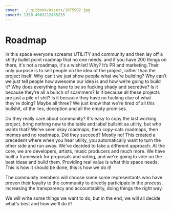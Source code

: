 ```yaml
---
cover: ../.gitbook/assets/1075902.jpg
coverY: 1350.4663212435235
---
```


# Roadmap

In this space everyone screams UTILITY and community and then lay off a shitty bullet point roadmap that no one needs. and if you have 200 things on there, it's not a roadmap, it's a wishlist! Why? It’s PR and marketing.Their only purpose is to sell people on the idea of the project, rather than the project itself. Why can’t we just show people what we’re building? Why can’t we just tell people how awesome our idea is and how we’re going to build it? Why does everything have to be so fucking shady and secretive? Is it because they’re all a bunch of scammers? Is it because all these projects are just a pile of shit? Is it because they have no fucking clue of what they're doing? Maybe all three? We just know that we're tired of all this bullshit, of the lies, deception and all the empty promises.

Do they really care about community? It's easy to copy the last working project, bring nothing new to the table and label bullshit as utility, but who wants that? We've seen okay roadmaps, then copy-cats roadmaps, then memes and no roadmaps. Did they succeed? Mostly no! This created a precedent where when you hear utility, you automatically want to turn the other side and run away. We've decided to take a different approach. At the core, we are developers, artists, music producers and much more. We have built a framework for proposals and voting, and we're going to vote on the best ideas and build them. Providing real value is what this space needs. This is how it should be done, this is how we do it!

The community members will choose some some representants who have proven their loyalty to the community to directly participate in the process, increasing the transparency and accountability, doing things the right way.

We will write some things we want to do, but in the end, we will all decide what's best and how we'll do it!

